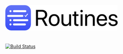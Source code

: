 <img src="/web-assets/images/web-logo-160.png" alt="Routines App Icon" height=80>


# 

[![Build Status](https://travis-ci.com/donavoncade/Routines.svg?branch=master)](https://travis-ci.com/donavoncade/Routines)
